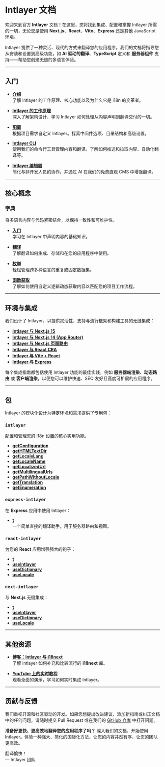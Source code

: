 # Intlayer 文档

欢迎来到官方 **Intlayer** 文档！在这里，您将找到集成、配置和掌握 Intlayer 所需的一切，无论您是使用 **Next.js**、**React**、**Vite**、**Express** 还是其他 JavaScript 环境。

Intlayer 提供了一种灵活、现代的方式来翻译您的应用程序。我们的文档将指导您从安装和设置到高级功能，如 **AI 驱动的翻译**、**TypeScript** 定义和 **服务器组件** 支持——帮助您创建无缝的多语言体验。

---

## 入门

- **[介绍](https://github.com/aymericzip/intlayer/blob/main/docs/zh/introduction.md)**  
  了解 Intlayer 的工作原理、核心功能以及为什么它是 i18n 的变革者。

- **[Intlayer 的工作原理](https://github.com/aymericzip/intlayer/blob/main/docs/zh/how_works_intlayer.md)**  
  深入了解架构设计，学习 Intlayer 如何处理从内容声明到翻译交付的一切。

- **[配置](https://github.com/aymericzip/intlayer/blob/main/docs/zh/configuration.md)**  
  根据项目需求自定义 Intlayer。探索中间件选项、目录结构和高级设置。

- **[Intlayer CLI](https://github.com/aymericzip/intlayer/blob/main/docs/zh/intlayer_cli.md)**  
  使用我们的命令行工具管理内容和翻译。了解如何推送和拉取内容、自动化翻译等。

- **[Intlayer 编辑器](https://github.com/aymericzip/intlayer/blob/main/docs/zh/intlayer_visual_editor.md)**  
  简化与非开发人员的协作，并通过 AI 在我们的免费直观 CMS 中增强翻译。

---

## 核心概念

### 字典

将多语言内容与代码紧密结合，以保持一致性和可维护性。

- **[入门](https://github.com/aymericzip/intlayer/blob/main/docs/zh/dictionary/get_started.md)**  
  学习在 Intlayer 中声明内容的基础知识。

- **[翻译](https://github.com/aymericzip/intlayer/blob/main/docs/zh/dictionary/translation.md)**  
  了解翻译如何生成、存储和在您的应用程序中使用。

- **[枚举](https://github.com/aymericzip/intlayer/blob/main/docs/zh/dictionary/enumeration.md)**  
  轻松管理跨多种语言的重复或固定数据集。

- **[函数获取](https://github.com/aymericzip/intlayer/blob/main/docs/zh/dictionary/function_fetching.md)**  
  了解如何使用自定义逻辑动态获取内容以匹配您的项目工作流程。

---

## 环境与集成

我们设计了 Intlayer，以提供灵活性，支持与流行框架和构建工具的无缝集成：

- **[Intlayer 与 Next.js 15](https://github.com/aymericzip/intlayer/blob/main/docs/zh/intlayer_with_nextjs_15.md)**
- **[Intlayer 与 Next.js 14 (App Router)](https://github.com/aymericzip/intlayer/blob/main/docs/zh/intlayer_with_nextjs_14.md)**
- **[Intlayer 与 Next.js 页面路由](https://github.com/aymericzip/intlayer/blob/main/docs/zh/intlayer_with_nextjs_page_router.md)**
- **[Intlayer 与 React CRA](https://github.com/aymericzip/intlayer/blob/main/docs/zh/intlayer_with_create_react_app.md)**
- **[Intlayer 与 Vite + React](https://github.com/aymericzip/intlayer/blob/main/docs/zh/intlayer_with_vite+react.md)**
- **[Intlayer 与 Express](https://github.com/aymericzip/intlayer/blob/main/docs/zh/intlayer_with_express.md)**

每个集成指南都包括使用 Intlayer 功能的最佳实践，例如 **服务器端渲染**、**动态路由** 或 **客户端渲染**，以便您可以维护快速、SEO 友好且高度可扩展的应用程序。

---

## 包

Intlayer 的模块化设计为特定环境和需求提供了专用包：

### `intlayer`

配置和管理您的 i18n 设置的核心实用功能。

- **[getConfiguration](https://github.com/aymericzip/intlayer/blob/main/docs/zh/packages/intlayer/getConfiguration.md)**
- **[getHTMLTextDir](https://github.com/aymericzip/intlayer/blob/main/docs/zh/packages/intlayer/getHTMLTextDir.md)**
- **[getLocaleLang](https://github.com/aymericzip/intlayer/blob/main/docs/zh/packages/intlayer/getLocaleLang.md)**
- **[getLocaleName](https://github.com/aymericzip/intlayer/blob/main/docs/zh/packages/intlayer/getLocaleName.md)**
- **[getLocalizedUrl](https://github.com/aymericzip/intlayer/blob/main/docs/zh/packages/intlayer/getLocalizedUrl.md)**
- **[getMultilingualUrls](https://github.com/aymericzip/intlayer/blob/main/docs/zh/packages/intlayer/getMultilingualUrls.md)**
- **[getPathWithoutLocale](https://github.com/aymericzip/intlayer/blob/main/docs/zh/packages/intlayer/getPathWithoutLocale.md)**
- **[getTranslation](https://github.com/aymericzip/intlayer/blob/main/docs/zh/packages/intlayer/getTranslation.md)**
- **[getEnumeration](https://github.com/aymericzip/intlayer/blob/main/docs/zh/packages/intlayer/getEnumeration.md)**

### `express-intlayer`

在 **Express** 应用中使用 Intlayer：

- **[t](https://github.com/aymericzip/intlayer/blob/main/docs/zh/packages/express-intlayer/t.md)**  
  一个简单直接的翻译助手，用于服务器路由和视图。

### `react-intlayer`

为您的 **React** 应用增强强大的钩子：

- **[t](https://github.com/aymericzip/intlayer/blob/main/docs/zh/packages/react-intlayer/t.md)**
- **[useIntlayer](https://github.com/aymericzip/intlayer/blob/main/docs/zh/packages/react-intlayer/useIntlayer.md)**
- **[useDictionary](https://github.com/aymericzip/intlayer/blob/main/docs/zh/packages/react-intlayer/useDictionary.md)**
- **[useLocale](https://github.com/aymericzip/intlayer/blob/main/docs/zh/packages/react-intlayer/useLocale.md)**

### `next-intlayer`

与 **Next.js** 无缝集成：

- **[t](https://github.com/aymericzip/intlayer/blob/main/docs/zh/packages/next-intlayer/t.md)**
- **[useIntlayer](https://github.com/aymericzip/intlayer/blob/main/docs/zh/packages/next-intlayer/useIntlayer.md)**
- **[useDictionary](https://github.com/aymericzip/intlayer/blob/main/docs/zh/packages/next-intlayer/useDictionary.md)**
- **[useLocale](https://github.com/aymericzip/intlayer/blob/main/docs/zh/packages/next-intlayer/useLocale.md)**

---

## 其他资源

- **[博客：Intlayer 与 i18next](https://github.com/aymericzip/intlayer/blob/main/docs/zh/intlayer_with_i18next.md)**  
  了解 Intlayer 如何补充和比较流行的 **i18next** 库。

- **[YouTube 上的实时教程](https://youtu.be/W2G7KxuSD4c?si=GyU_KpVhr61razRw)**  
  观看全面的演示，学习如何实时集成 Intlayer。

---

## 贡献与反馈

我们重视开源和社区驱动的开发。如果您想提出改进建议、添加新指南或纠正文档中的任何问题，请随时提交 Pull Request 或在我们的 [GitHub 仓库](https://github.com/aymericzip/intlayer/blob/main/docs) 中打开问题。

**准备好更快、更高效地翻译您的应用程序了吗？** 深入我们的文档，开始使用 Intlayer。体验一种强大、简化的国际化方法，让您的内容井然有序，让您的团队更高效。

翻译愉快！  
— Intlayer 团队
